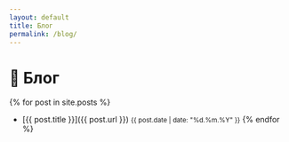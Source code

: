```yaml
---
layout: default
title: Блог
permalink: /blog/
---
```


# 📰 Блог

{% for post in site.posts %}
- [{{ post.title }}]({{ post.url }}) <small>{{ post.date | date: "%d.%m.%Y" }}</small>
{% endfor %}